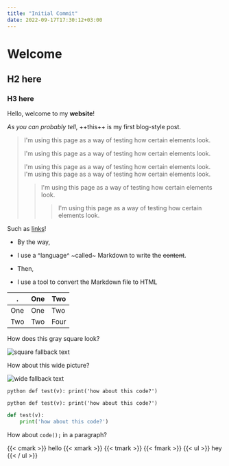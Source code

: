 ```yaml
---
title: "Initial Commit"
date: 2022-09-17T17:30:12+03:00
---
```


# Welcome

## H2 here

### H3 here

Hello, welcome to my **website**!

*As you can probably tell*, ++this++ is my first blog-style post.



> I'm using this page as a way of testing how certain elements look.
>
> I'm using this page as a way of testing how certain elements look.
>
> I'm using this page as a way of testing how certain elements look.\
> I'm using this page as a way of testing how certain elements look.
> > I'm using this page as a way of testing how certain elements look.
> > > I'm using this page as a way of testing how certain elements look.

Such as [links](https://example.org)!


- By the way,

- I use a ^language^ ~called~ Markdown to write the ~~content~~.

- Then,
- I use a tool to convert the Markdown file to HTML

.|One|Two
-|-|-
One|One|Two
Two|Two|Four

How does this gray square look?

![square fallback text](/img/df26cfa3c16ea7990274cdcb1de53a05.png)

How about this wide picture?

![wide fallback text](/img/1fcd305cb0a829c70c8dbcced4ae49de.png)

```
python def test(v): print('how about this code?')
```

	python def test(v): print('how about this code?')

```python
def test(v):
	print('how about this code?')
```
			

How about `code();` in a paragraph?

{{< cmark >}} hello {{< xmark >}} {{< tmark >}} {{< fmark >}}
{{< ul >}} hey {{< / ul >}}

